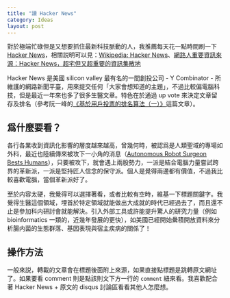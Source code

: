 ```yaml
---
title: "讀 Hacker News"
category: Ideas
layout: post
---
```


對於極端忙碌但是又想要抓住最新科技脈動的人，我推薦每天花一點時間刷一下 [Hacker News](https://news.ycombinator.com/)，相關説明可以見：[Wikipedia: Hacker News](https://zh.wikipedia.org/wiki/Hacker_News)、[網路人重要資訊來源：Hacker News，超宅但又超重要的資訊集散地](http://www.inside.com.tw/2011/02/15/what-you-should-subscribe-hacker-news-provided-by-y-combinator)

Hacker News 是美國 silicon valley 最有名的一間創投公司 - Y Combinator - 所維護的網路新聞平臺，用來提交任何「大家會想知道的主題」，不過比較偏電腦科技，但是最近一年來也多了很多生醫文章。特色在於通過 up vote 來決定文章留存及排名（參考阮一峰的[《基於用戶投票的排名算法（一）》](http://www.ruanyifeng.com/blog/2012/02/ranking_algorithm_hacker_news.html)這篇文章）。

## 爲什麼要看？

各行各業收到資訊化影響的層度越來越高，曾幾何時，被認爲是人類聖域的專場如外科，最近也陸續傳來被攻下一小角的消息（[Autonomous Robot Surgeon Bests Humans](https://news.ycombinator.com/item?id=11656738)），只要被攻下，就會遇上兩股勢力，一派是結合電腦力量嘗試跨界的革新派，一派是堅持匠人信念的保守派。個人是覺得兩邊都有價值，不過我比較喜歡電腦，當個革新派好了。

至於内容太硬，我覺得可以選擇著看，或者比較有空時，維基一下標題關鍵字。我覺得生醫這個領域，埋首於特定領域就能做出大成就的時代已經過去了，而且還不止是參加科内研討會就能解決。引入外部工具或許能提升驚人的研究力量（例如 bioinformatics 一類的，近幾年發展的更快），如美國已經開始纍積開放資料來分析腸内菌的生態群落、基因表現與宿主疾病的關係了！

## 操作方法

一般來説，轉載的文章會在標題後面附上來源，如果直接點標題是跳轉原文網址了。如果要看 comment 則是點該則文下方一行的 `comment` 紐來看。我喜歡配合著 Hacker News + 原文的 disqus 討論區看看其他人怎麼想。
